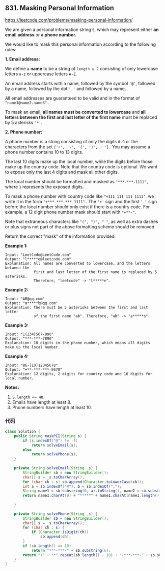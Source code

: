 ## 831. Masking Personal Information

https://leetcode.com/problems/masking-personal-information/

We are given a personal information string `S`, which may represent either **an email address** or **a phone number.**

We would like to mask this personal information according to the following rules:


**1. Email address:**

We define a **name** to be a string of `length ≥ 2` consisting of only lowercase letters `a-z` or uppercase letters `A-Z`.

An email address starts with a name, followed by the symbol `'@'`, followed by a name, followed by the dot `'.'` and followed by a name. 

All email addresses are guaranteed to be valid and in the format of `"name1@name2.name3".`

To mask an email, **all names must be converted to lowercase** and **all letters between the first and last letter of the first name** must be replaced by 5 asterisks `'*'`.


**2. Phone number:**

A phone number is a string consisting of only the digits `0-9` or the characters from the set `{'+', '-', '(', ')', ' '}.` You may assume a phone number contains 10 to 13 digits.

The last 10 digits make up the local number, while the digits before those make up the country code. Note that the country code is optional. We want to expose only the last 4 digits and mask all other digits.

The local number should be formatted and masked as `"***-***-1111", `where `1` represents the exposed digits.

To mask a phone number with country code like `"+111 111 111 1111"`, we write it in the form `"+***-***-***-1111".` The `'+'` sign and the first `'-'` sign before the local number should only exist if there is a country code. For example, a 12 digit phone number mask should start with `"+**-"`.

Note that extraneous characters like `"(", ")", " "`, as well as extra dashes or plus signs not part of the above formatting scheme should be removed.

 

Return the correct "mask" of the information provided.

 

**Example 1:**

```
Input: "LeetCode@LeetCode.com"
Output: "l*****e@leetcode.com"
Explanation: All names are converted to lowercase, and the letters between the
             first and last letter of the first name is replaced by 5 asterisks.
             Therefore, "leetcode" -> "l*****e".
```

**Example 2:**

```
Input: "AB@qq.com"
Output: "a*****b@qq.com"
Explanation: There must be 5 asterisks between the first and last letter 
             of the first name "ab". Therefore, "ab" -> "a*****b".
```

**Example 3:**

```
Input: "1(234)567-890"
Output: "***-***-7890"
Explanation: 10 digits in the phone number, which means all digits make up the local number.
```

**Example 4:**

```
Input: "86-(10)12345678"
Output: "+**-***-***-5678"
Explanation: 12 digits, 2 digits for country code and 10 digits for local number. 
```

**Notes:**

1. `S.length <= 40`.
2. Emails have length at least 8.
3. Phone numbers have length at least 10.

### 代码

```java
class Solution {
    public String maskPII(String s) {
        if (s.indexOf("@") != -1) 
            return solveEmail(s);
        else 
            return solvePhone(s);
    }
    
    private String solveEmail(String _s) {
        StringBuilder sb = new StringBuilder();
        char[] s = _s.toCharArray();
        for (char ch : s) sb.append(Character.toLowerCase(ch));
        int a = sb.indexOf("@"), b = sb.indexOf(".");
        String name1 = sb.substring(0, a).toString(), name2 = sb.substring(a + 1, b).toString(), name3 = sb.substring(b + 1).toString();
        return name1.charAt(0) + "*****" + name1.charAt(name1.length() - 1) + "@" + name2 + "." + name3;
        
    }
    
    private String solvePhone(String _s) {
        StringBuilder sb = new StringBuilder();
        char[] s = _s.toCharArray();
        for (char ch : s) {
            if (Character.isDigit(ch))
                sb.append(ch);
        }
        if (sb.length() == 10)
            return "***-***-" + sb.substring(6);
        return "+" + "*".repeat(sb.length() - 10) + "-***-***-" + sb.substring(sb.length() - 4);
    }
}
```

